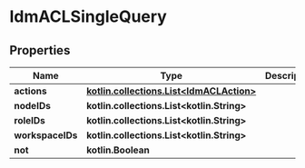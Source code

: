 
# IdmACLSingleQuery

## Properties
| Name | Type | Description | Notes |
| ------------ | ------------- | ------------- | ------------- |
| **actions** | [**kotlin.collections.List&lt;IdmACLAction&gt;**](IdmACLAction.md) |  |  [optional] |
| **nodeIDs** | **kotlin.collections.List&lt;kotlin.String&gt;** |  |  [optional] |
| **roleIDs** | **kotlin.collections.List&lt;kotlin.String&gt;** |  |  [optional] |
| **workspaceIDs** | **kotlin.collections.List&lt;kotlin.String&gt;** |  |  [optional] |
| **not** | **kotlin.Boolean** |  |  [optional] |
